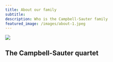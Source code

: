 ```yaml
---
title: About our family
subtitle:  
description: Who is the Campbell-Sauter family
featured_image: /images/about-1.jpeg
---
```


![](//images/about-1.jpeg)

## The Campbell-Sauter quartet

